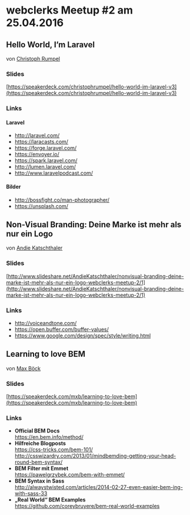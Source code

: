 # webclerks Meetup #2 am 25.04.2016

## Hello World, I’m Laravel
von [Christoph Rumpel](https://twitter.com/christophrumpel)

### Slides 
[https://speakerdeck.com/christophrumpel/hello-world-im-laravel-v3](https://speakerdeck.com/christophrumpel/hello-world-im-laravel-v3)

### Links

#### Laravel

* <http://laravel.com/>
* <https://laracasts.com/>
* <https://forge.laravel.com/>
* <https://envoyer.io/>
* <https://spark.laravel.com/>
* <http://lumen.laravel.com/>
* <http://www.laravelpodcast.com/>

#### Bilder

* <http://bossfight.co/man-photographer/>
* <https://unsplash.com/>

## Non-Visual Branding: Deine Marke ist mehr als nur ein Logo
von [Andie Katschthaler ](https://twitter.com/thegrumpygirl)

### Slides 

[http://www.slideshare.net/AndieKatschthaler/nonvisual-branding-deine-marke-ist-mehr-als-nur-ein-logo-webclerks-meetup-2/1](http://www.slideshare.net/AndieKatschthaler/nonvisual-branding-deine-marke-ist-mehr-als-nur-ein-logo-webclerks-meetup-2/1)

### Links

* <http://voiceandtone.com/>
* <https://open.buffer.com/buffer-values/>
* <https://www.google.com/design/spec/style/writing.html>

## Learning to love BEM
von [Max Böck](https://twitter.com/mxbck)

### Slides
[https://speakerdeck.com/mxb/learning-to-love-bem](https://speakerdeck.com/mxb/learning-to-love-bem)

### Links

* **Official BEM Docs**  
	<https://en.bem.info/method/>  
* **Hilfreiche Blogposts**  
	<https://css-tricks.com/bem-101/>  
	<http://csswizardry.com/2013/01/mindbemding-getting-your-head-round-bem-syntax/> 
* **BEM Filter mit Emmet**  
	<https://pawelgrzybek.com/bem-with-emmet/>  
* **BEM Syntax in Sass**  
	<http://alwaystwisted.com/articles/2014-02-27-even-easier-bem-ing-with-sass-33>
* **„Real World“ BEM Examples**   
	<https://github.com/coreybruyere/bem-real-world-examples>


